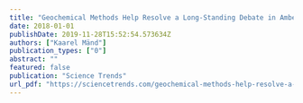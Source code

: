 ```yaml
---
title: "Geochemical Methods Help Resolve a Long-Standing Debate in Amber Palaeontology"
date: 2018-01-01
publishDate: 2019-11-28T15:52:54.573634Z
authors: ["Kaarel Mänd"]
publication_types: ["0"]
abstract: ""
featured: false
publication: "Science Trends"
url_pdf: "https://sciencetrends.com/geochemical-methods-help-resolve-a-long-standing-debate-in-amber-palaeontology/"
---
```


